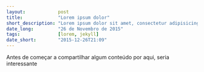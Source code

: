 ```yaml
---
layout:            post
title:             "Lorem ipsum dolor"
short_description: "Lorem ipsum dolor sit amet, consectetur adipisicing elit. Illo expedita iusto, nobis, aperiam quis maxime obcaecati necessitatibus laudantium enim"
date_long:         "26 de Novembro de 2015"
tags:              [lorem, jekyll]
date_short:        "2015-12-26T21:09"
---
```


Antes de começar a compartilhar algum conteúdo por aqui, seria interessante